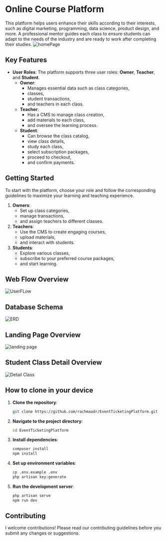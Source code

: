 # Online Course Platform

This platform helps users enhance their skills according to their interests, such as digital marketing, programming, data science, product design, and more. A professional mentor guides each class to ensure students can adapt to the needs of the industry and are ready to work after completing their studies.
![homePage](homePage.png)

## Key Features

- **User Roles**: The platform supports three user roles: **Owner**, **Teacher**, and **Student**.
  - **Owner**:
      - Manages essential data such as class categories,
      - classes,
      - student transactions,
      - and teachers in each class.
  - **Teacher**:
      - Has a CMS to manage class creation,
      - add materials to each class,
      - and oversee the learning process.
  - **Student**:
      - Can browse the class catalog,
      - view class details,
      - study each class,
      - select subscription packages,
      - proceed to checkout,
      - and confirm payments.

## Getting Started

To start with the platform, choose your role and follow the corresponding guidelines to maximize your learning and teaching experience.

1. **Owners**:
    - Set up class categories,
    - manage transactions,
    - and assign teachers to different classes.
3. **Teachers**:
    - Use the CMS to create engaging courses,
    - upload materials,
    - and interact with students.
5. **Students**:
    - Explore various classes,
    - subscribe to your preferred course packages,
    - and start learning.

## Web Flow Overview
![UserFLow](User-Flow.png)

## Database Schema
![ERD](entity.png)

## Landing Page Overview
![landing page](landingPageOverview.png)

## Student Class Detail Overview
![Detail Class](detailClass.png)

## How to clone in your device

1. **Clone the repository**:
    ```sh
    git clone https://github.com/rachmaadr/EventTicketingPlatform.git
    ```
2. **Navigate to the project directory**:
    ```sh
    cd EventTicketingPlatform
    ```
3. **Install dependencies**:
    ```sh
    composer install
    npm install
    ```
4. **Set up environment variables**:
    ```sh
    cp .env.example .env
    php artisan key:generate
    ```
5. **Run the development server**:
    ```sh
    php artisan serve
    npm run dev
    ```

## Contributing

I welcome contributions! Please read our contributing guidelines before you submit any changes or suggestions.



